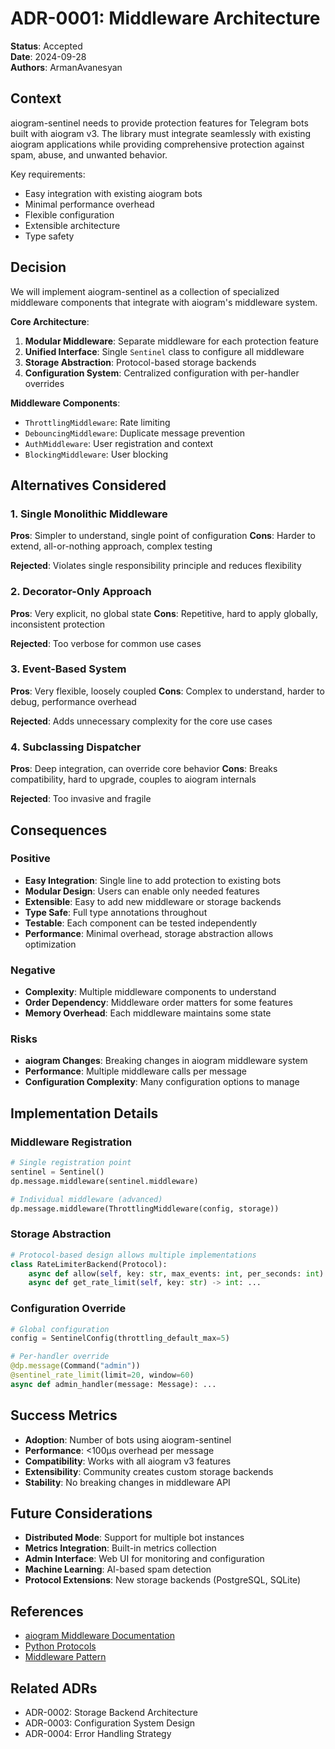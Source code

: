 # ADR-0001: Middleware Architecture

**Status**: Accepted  
**Date**: 2024-09-28  
**Authors**: ArmanAvanesyan  

## Context

aiogram-sentinel needs to provide protection features for Telegram bots built with aiogram v3. The library must integrate seamlessly with existing aiogram applications while providing comprehensive protection against spam, abuse, and unwanted behavior.

Key requirements:
- Easy integration with existing aiogram bots
- Minimal performance overhead
- Flexible configuration
- Extensible architecture
- Type safety

## Decision

We will implement aiogram-sentinel as a collection of specialized middleware components that integrate with aiogram's middleware system.

**Core Architecture**:
1. **Modular Middleware**: Separate middleware for each protection feature
2. **Unified Interface**: Single `Sentinel` class to configure all middleware
3. **Storage Abstraction**: Protocol-based storage backends
4. **Configuration System**: Centralized configuration with per-handler overrides

**Middleware Components**:
- `ThrottlingMiddleware`: Rate limiting
- `DebouncingMiddleware`: Duplicate message prevention  
- `AuthMiddleware`: User registration and context
- `BlockingMiddleware`: User blocking

## Alternatives Considered

### 1. Single Monolithic Middleware

**Pros**: Simpler to understand, single point of configuration
**Cons**: Harder to extend, all-or-nothing approach, complex testing

**Rejected**: Violates single responsibility principle and reduces flexibility

### 2. Decorator-Only Approach

**Pros**: Very explicit, no global state
**Cons**: Repetitive, hard to apply globally, inconsistent protection

**Rejected**: Too verbose for common use cases

### 3. Event-Based System

**Pros**: Very flexible, loosely coupled
**Cons**: Complex to understand, harder to debug, performance overhead

**Rejected**: Adds unnecessary complexity for the core use cases

### 4. Subclassing Dispatcher

**Pros**: Deep integration, can override core behavior
**Cons**: Breaks compatibility, hard to upgrade, couples to aiogram internals

**Rejected**: Too invasive and fragile

## Consequences

### Positive

- **Easy Integration**: Single line to add protection to existing bots
- **Modular Design**: Users can enable only needed features
- **Extensible**: Easy to add new middleware or storage backends
- **Type Safe**: Full type annotations throughout
- **Testable**: Each component can be tested independently
- **Performance**: Minimal overhead, storage abstraction allows optimization

### Negative

- **Complexity**: Multiple middleware components to understand
- **Order Dependency**: Middleware order matters for some features
- **Memory Overhead**: Each middleware maintains some state

### Risks

- **aiogram Changes**: Breaking changes in aiogram middleware system
- **Performance**: Multiple middleware calls per message
- **Configuration Complexity**: Many configuration options to manage

## Implementation Details

### Middleware Registration

```python
# Single registration point
sentinel = Sentinel()
dp.message.middleware(sentinel.middleware)

# Individual middleware (advanced)
dp.message.middleware(ThrottlingMiddleware(config, storage))
```

### Storage Abstraction

```python
# Protocol-based design allows multiple implementations
class RateLimiterBackend(Protocol):
    async def allow(self, key: str, max_events: int, per_seconds: int) -> bool: ...
    async def get_rate_limit(self, key: str) -> int: ...
```

### Configuration Override

```python
# Global configuration
config = SentinelConfig(throttling_default_max=5)

# Per-handler override
@dp.message(Command("admin"))
@sentinel_rate_limit(limit=20, window=60)
async def admin_handler(message: Message): ...
```

## Success Metrics

- **Adoption**: Number of bots using aiogram-sentinel
- **Performance**: <100µs overhead per message
- **Compatibility**: Works with all aiogram v3 features
- **Extensibility**: Community creates custom storage backends
- **Stability**: No breaking changes in middleware API

## Future Considerations

- **Distributed Mode**: Support for multiple bot instances
- **Metrics Integration**: Built-in metrics collection
- **Admin Interface**: Web UI for monitoring and configuration
- **Machine Learning**: AI-based spam detection
- **Protocol Extensions**: New storage backends (PostgreSQL, SQLite)

## References

- [aiogram Middleware Documentation](https://docs.aiogram.dev/en/latest/dispatcher/middlewares.html)
- [Python Protocols](https://docs.python.org/3/library/typing.html#typing.Protocol)
- [Middleware Pattern](https://en.wikipedia.org/wiki/Middleware)

## Related ADRs

- ADR-0002: Storage Backend Architecture
- ADR-0003: Configuration System Design
- ADR-0004: Error Handling Strategy
